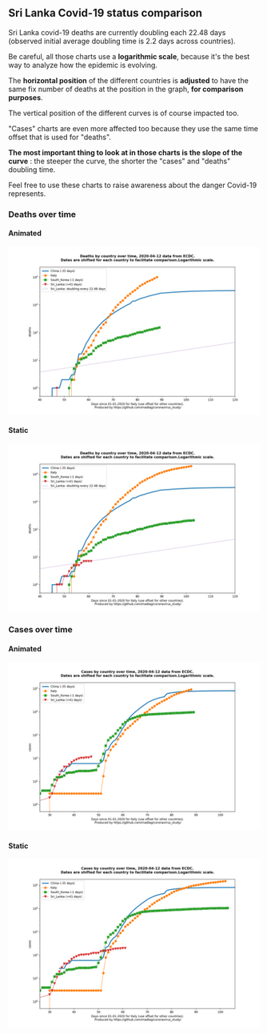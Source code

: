## Sri Lanka Covid-19 status comparison 

Sri Lanka covid-19 deaths are currently doubling each 22.48 days (observed initial average doubling time is 2.2 days across countries).



Be careful, all those charts use a **logarithmic scale**, because it's the best way to analyze how the epidemic is evolving.
 
The **horizontal position** of the different countries is **adjusted** to have the same fix number of deaths at the position in the graph, **for comparison purposes**.

The vertical position of the different curves is of course impacted too.

"Cases" charts are even more affected too because they use the same time offset that is used for "deaths".

**The most important thing to look at in those charts is the slope of the curve** : the steeper the curve, the shorter the "cases" and "deaths" doubling time.

Feel free to use these charts to raise awareness about the danger Covid-19 represents. 


 
### Deaths over time
 
#### Animated
![Sri Lanka covid-19 deaths animated chart](https://raw.githubusercontent.com/madlag/coronavirus_study/master/notebooks/graphs/2020-04-12/countries/Sri_Lanka/2020-04-12_Sri_Lanka_deaths.gif "Sri Lanka covid-19 deaths animated chart")   
 
#### Static
![Sri Lanka covid-19 deaths static chart](https://raw.githubusercontent.com/madlag/coronavirus_study/master/notebooks/graphs/2020-04-12/countries/Sri_Lanka/2020-04-12_Sri_Lanka_deaths.png "Sri Lanka covid-19 deaths static chart")   

 
### Cases over time
 
#### Animated
![Sri Lanka covid-19 cases animated chart](https://raw.githubusercontent.com/madlag/coronavirus_study/master/notebooks/graphs/2020-04-12/countries/Sri_Lanka/2020-04-12_Sri_Lanka_cases.gif "Sri Lanka covid-19 cases animated chart")   
 
#### Static
![Sri Lanka covid-19 cases static chart](https://raw.githubusercontent.com/madlag/coronavirus_study/master/notebooks/graphs/2020-04-12/countries/Sri_Lanka/2020-04-12_Sri_Lanka_cases.png "Sri Lanka covid-19 cases static chart")   

